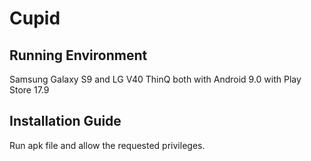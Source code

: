 # Cupid
## Running Environment
Samsung Galaxy S9 and LG V40 ThinQ both with Android 9.0 with Play Store 17.9

## Installation Guide
Run apk file and allow the requested privileges.

